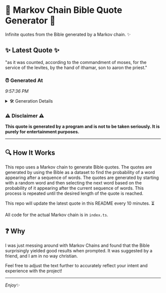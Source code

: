 # 📖 Markov Chain Bible Quote Generator 📖

Infinite quotes from the Bible generated by a Markov chain. ✨

## ✨ Latest Quote ✨
"as it was counted, according to the commandment of moses, for the service of the levites, by the hand of ithamar, son to aaron the priest."

### ⏰ Generated At
*9:57:36 PM*

<details>
    <summary>🛠️ Generation Details</summary>
    <p>
        <strong>🌱 Seed:</strong> as<br>
        <strong>🔄 Iterations:</strong> 25<br>
        <strong>📜 Context History:</strong><br>[ as ]: it<br>[ as, it ]: was<br>[ as, it, was ]: counted,<br>[ as, it, was, counted, ]: according<br>[ as, it, was, counted,, according ]: to<br>[ as, it, was, counted,, according, to ]: the<br>[ it, was, counted,, according, to, the ]: commandment<br>[ was, counted,, according, to, the, commandment ]: of<br>[ counted,, according, to, the, commandment, of ]: moses,<br>[ according, to, the, commandment, of, moses, ]: for<br>[ to, the, commandment, of, moses,, for ]: the<br>[ the, commandment, of, moses,, for, the ]: service<br>[ commandment, of, moses,, for, the, service ]: of<br>[ of, moses,, for, the, service, of ]: the<br>[ moses,, for, the, service, of, the ]: levites,<br>[ for, the, service, of, the, levites, ]: by<br>[ the, service, of, the, levites,, by ]: the<br>[ service, of, the, levites,, by, the ]: hand<br>[ of, the, levites,, by, the, hand ]: of<br>[ the, levites,, by, the, hand, of ]: ithamar,<br>[ levites,, by, the, hand, of, ithamar, ]: son<br>[ by, the, hand, of, ithamar,, son ]: to<br>[ the, hand, of, ithamar,, son, to ]: aaron<br>[ hand, of, ithamar,, son, to, aaron ]: the<br>[ of, ithamar,, son, to, aaron, the ]: priest.<br>
    </p>
</details>

### ⚠️ Disclaimer ⚠️
**This quote is generated by a program and is not to be taken seriously. It is purely for entertainment purposes.**

---

## 🔍 How It Works

This repo uses a Markov chain to generate Bible quotes. The quotes are generated by using the Bible as a dataset to find the probability of a word appearing after a sequence of words. The quotes are generated by starting with a random word and then selecting the next word based on the probability of it appearing after the current sequence of words. This process is repeated until the desired length of the quote is reached.

This repo will update the latest quote in this README every 10 minutes. ⏳

All code for the actual Markov chain is in `index.ts`.

## ❓ Why

I was just messing around with Markov Chains and found that the Bible surprisingly yielded good results when prompted. 
It was suggested by a friend, and I am in no way christian.

Feel free to adjust the text further to accurately reflect your intent and experience with the project!

---

*Enjoy*✨
